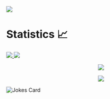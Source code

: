 <div>
<img src="https://user-images.githubusercontent.com/73097560/115834477-dbab4500-a447-11eb-908a-139a6edaec5c.gif">   

# Statistics 📈

<p align="center">
  <a href="https://github.com/ilija-mihajlovic">
    <div style="display:grid; grid-template-columns: 1fr 1fr;">
    <img src="https://github-readme-stats.vercel.app/api?username=ilija-mihajlovic&show_icons=true&theme=github_dark&hide_border=true" />
    <img src="https://github-readme-streak-stats.herokuapp.com/?user=ilija-mihajlovic&theme=github-dark-blue&hide_border=true" />
     </div>

[//]: # (    <img src="https://activity-graph.herokuapp.com/graph?username=ilija-mihajlovic&theme=react-dark" />)
</a>
</p>


<p  align="center">
<img src="https://user-images.githubusercontent.com/73097560/115834477-dbab4500-a447-11eb-908a-139a6edaec5c.gif">             
<br>

</div>

<p  align="center">
<img src="https://raw.githubusercontent.com/ilija-mihajlovic/ilija-mihajlovic/output/github-contribution-grid-snake.svg" />
  
![Jokes Card](https://readme-jokes.vercel.app/api?hideBorder)

